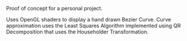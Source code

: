 Proof of concept for a personal project.

Uses OpenGL shaders to display a hand drawn Bezier Curve.
Curve approximation uses the Least Squares Algorithm implemented using QR Decomposition that uses the Householder Transformation.
